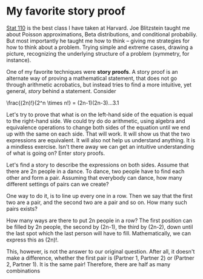 # My favorite story proof
[Stat 110](https://projects.iq.harvard.edu/stat110) is the best class I have taken at Harvard.
Joe Blitzstein taught me about Poisson approximations, Beta distributions, and conditional probabiliy. But most importantly he taught me how to think – giving me strategies for how to think about a problem.
Trying simple and extreme cases, drawing a picture, recognizing the underlying structure of a problem (symmetry, for instance).

One of my favorite techniques were **story proofs**. A story proof is an alternate way of proving a mathematical statement, that does not go through arithmetic acrobatics, but instead tries to find a more intuitive, yet general, *story* behind a statement.
Consider

\frac{(2n)!}{2^n \times n!} = (2n-1)(2n-3)...3.1

Let's try to prove that what is on the left-hand side of the equation is equal to the right-hand side. We could try do do arithmetic, using algebra and equivalence operations to change both sides of the equation until we end up with the same on each side. That will work. It will show us that the two expressions are equivalent. It will also not help us understand anything. It is a mindless exercise. Isn't there away we can get an intuitive understanding of what is going on? Enter story proofs.

Let's find a story to describe the expressions on both sides. Assume that there are 2n people in a dance. To dance, two people have to find each other and form a pair. Assuming that everybody can dance, how many different settings of pairs can we create?

One way to do it, is to line up every one in a row. Then we say that the first two are a pair, and the second two are a pair and so on. How many such pairs exists?

How many ways are there to put 2n people in a row? The first position can be filled by 2n people, the second by (2n-1), the third by (2n-2), down until the last spot which the last person will have to fill. Mathematically, we can express this as (2n)!.

This, however, is not the answer to our original question. After all, it doesn't make a difference, whether the first pair is (Partner 1, Partner 2) or (Partner 2, Partner 1). It is the same pair! Therefore, there are half as many combinations 
